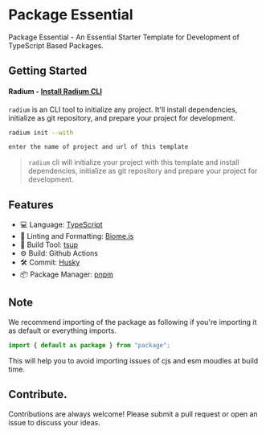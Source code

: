 # Package Essential

Package Essential - An Essential Starter Template for Development of TypeScript Based Packages.

## Getting Started

#### Radium - [Install Radium CLI](https://github.com/silver-company/radium)

`radium` is an CLI tool to initialize any project. It'll install dependencies, initialize as git repository, and prepare your project for development.

```bash
radium init --with
```
```bash
enter the name of project and url of this template
```
> `radium` cli will initialize your project with this template and install dependencies, initialize as git repository and prepare your project for development.

## Features

- 💻 Language: [TypeScript](https://www.typescriptlang.org/)
- 🧹 Linting and Formatting: [Biome.js](https://biomejs.dev/)
- 🚀 Build Tool: [tsup](https://tsup.egoist.dev/)
- ⚙️ Build: Github Actions
- 🛠 Commit: [Husky](https://typicode.github.io/husky/)
- 📦 Package Manager: [pnpm](https://pnpm.io/)

## Note

We recommend importing of the package as following if you're importing it as default or everything imports.

```typescript
import { default as package } from "package";
```
This will help you to avoid importing issues of cjs and esm moudles at build time.

## Contribute.

Contributions are always welcome! Please submit a pull request or open an issue to discuss your ideas.